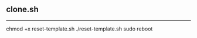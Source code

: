 ## clone.sh
----------------------------
chmod +x reset-template.sh
./reset-template.sh
sudo reboot
